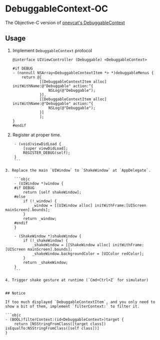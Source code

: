# DebuggableContext-OC
The Objective-C version of [onevcat's DebuggableContext](https://github.com/onevcat/DebuggableContext)

## Usage 

1. Implement `DebuggableContext` protocol

    ```objc
    @interface UIViewController (Debuggable) <DebuggableContext>

    #if DEBUG
    - (nonnull NSArray<DebuggableContextItem *> *)debuggableMenus {
        return @[
                [[DebuggableContextItem alloc] initWithName:@"Debuggable" action:^{
                    NSLog(@"Debuggable");
                }],
                [[DebuggableContextItem alloc] initWithName:@"Debuggable" action:^{
                    NSLog(@"Debuggable");
                }]
                ];
    }
    #endif
    ```

2. Register at proper time. 

```objc
    - (void)viewDidLoad {
        [super viewDidLoad];
        REGISTER_DEBUG(self);
    }
    ```

3. Replace the main `UIWindow` to `ShakeWindow` at `AppDelegate`.

    ```objc
    - (UIWindow *)window {
    #if DEBUG
        return [self shakeWindow];
    #else
        if (!_window) {
            _window = [[UIWindow alloc] initWithFrame:[UIScreen mainScreen].bounds];
        }
        return _window;
    #endif
    }

    - (ShakeWindow *)shakeWindow {
        if (!_shakeWindow) {
            _shakeWindow = [[ShakeWindow alloc] initWithFrame:[UIScreen mainScreen].bounds];
            _shakeWindow.backgroundColor = [UIColor redColor];
        }
        return _shakeWindow;
    }
    ```

4. Trigger shake gesture at runtime (`Cmd+Ctrl+Z` for simulator)


## Notice

If too much displayed `DebuggableContextItem`, and you only need to show a bit of them, implement `filterContext:` to filter it.

```objc
- (BOOL)filterContext:(id<DebuggableContext>)target {
    return [NSStringFromClass([target class]) isEqualTo:NSStringFromClass([self class])]
}
```
